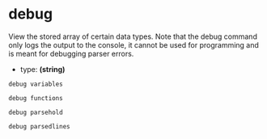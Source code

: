 # debug

View the stored array of certain data types. Note that the debug command only logs the output to the console, it cannot be used for programming and is meant for debugging parser errors.

- type: **(string)**

```
debug variables
```

```
debug functions
```

```
debug parsehold
```

```
debug parsedlines
```